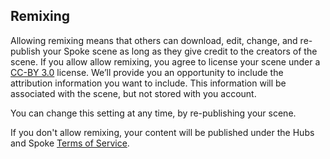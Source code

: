 ## Remixing

Allowing remixing means that others can download, edit, change, and re-publish your Spoke scene as long as they give credit to the creators of the scene. If you allow allow remixing, you agree to license your scene under a [CC-BY 3.0](https://creativecommons.org/licenses/by/3.0/legalcode) license. We’ll provide you an opportunity to include the attribution information you want to include. This information will be associated with the scene, but not stored with you account.

You can change this setting at any time, by re-publishing your scene.

If you don't allow remixing, your content will be published under the Hubs and Spoke [Terms of Service](https://github.com/mozilla/hubs/blob/master/TERMS.md).
